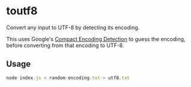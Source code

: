 # toutf8

Convert any input to UTF-8 by detecting its encoding.

This uses Google's [Compact Encoding Detection](https://github.com/google/compact_enc_det)
to guess the encoding, before converting from that encoding to UTF-8.

## Usage

```js
node index.js < random-encoding.txt > utf8.txt
```

